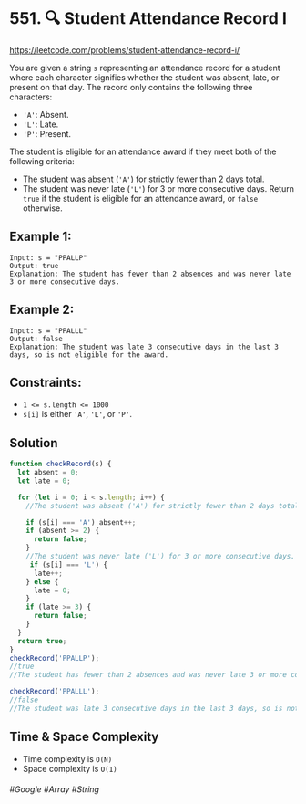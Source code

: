 # 551. 🔍 Student Attendance Record I
https://leetcode.com/problems/student-attendance-record-i/

You are given a string `s` representing an attendance record for a student where each character signifies whether the student was absent, late, or present on that day. The record only contains the following three characters:

- `'A'`: Absent.
- `'L'`: Late.
- `'P'`: Present.

The student is eligible for an attendance award if they meet both of the following criteria:
- The student was absent (`'A'`) for strictly fewer than 2 days total.
- The student was never late (`'L'`) for 3 or more consecutive days.
Return `true` if the student is eligible for an attendance award, or `false` otherwise.

## Example 1:
````
Input: s = "PPALLP"
Output: true
Explanation: The student has fewer than 2 absences and was never late 3 or more consecutive days.
````
## Example 2:
````
Input: s = "PPALLL"
Output: false
Explanation: The student was late 3 consecutive days in the last 3 days, so is not eligible for the award.
```` 

## Constraints:
- `1 <= s.length <= 1000`
- `s[i]` is either `'A'`, `'L'`, or `'P'`.

## Solution 
````js
function checkRecord(s) {
  let absent = 0;
  let late = 0;

  for (let i = 0; i < s.length; i++) {
    //The student was absent ('A') for strictly fewer than 2 days total.

    if (s[i] === 'A') absent++;
    if (absent >= 2) {
      return false;
    }
    //The student was never late ('L') for 3 or more consecutive days.
     if (s[i] === 'L') {
      late++;
    } else {
      late = 0;
    }
    if (late >= 3) {
      return false;
    }
  }
  return true;
}
checkRecord('PPALLP');
//true
//The student has fewer than 2 absences and was never late 3 or more consecutive days.

checkRecord('PPALLL');
//false
//The student was late 3 consecutive days in the last 3 days, so is not eligible for the award.

````

## Time & Space Complexity
- Time complexity is `O(N)`
- Space complexity is `O(1)`

###### #Google #Array #String
